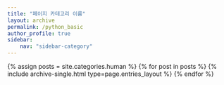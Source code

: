 ```yaml
---
title: "페이지 카테고리 이름"
layout: archive
permalink: /python_basic
author_profile: true
sidebar:
    nav: "sidebar-category"
---
```

{% assign posts = site.categories.human %}
{% for post in posts %} {% include archive-single.html type=page.entries_layout %} {% endfor %}